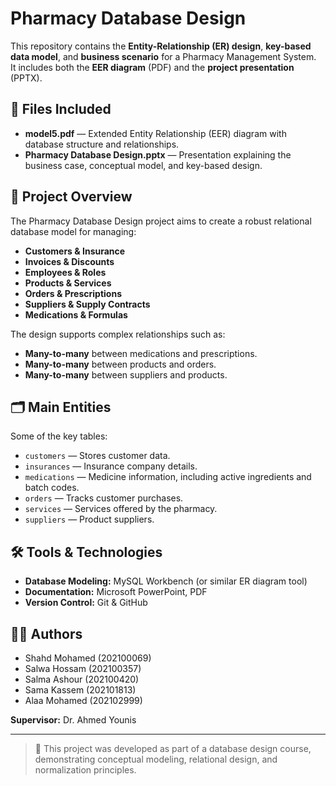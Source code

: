 # Pharmacy Database Design

This repository contains the **Entity-Relationship (ER) design**, **key-based data model**, and **business scenario** for a Pharmacy Management System.  
It includes both the **EER diagram** (PDF) and the **project presentation** (PPTX).

## 📂 Files Included
- **model5.pdf** — Extended Entity Relationship (EER) diagram with database structure and relationships.
- **Pharmacy Database Design.pptx** — Presentation explaining the business case, conceptual model, and key-based design.

## 📖 Project Overview
The Pharmacy Database Design project aims to create a robust relational database model for managing:
- **Customers & Insurance**
- **Invoices & Discounts**
- **Employees & Roles**
- **Products & Services**
- **Orders & Prescriptions**
- **Suppliers & Supply Contracts**
- **Medications & Formulas**

The design supports complex relationships such as:
- **Many-to-many** between medications and prescriptions.
- **Many-to-many** between products and orders.
- **Many-to-many** between suppliers and products.

## 🗂 Main Entities
Some of the key tables:
- `customers` — Stores customer data.
- `insurances` — Insurance company details.
- `medications` — Medicine information, including active ingredients and batch codes.
- `orders` — Tracks customer purchases.
- `services` — Services offered by the pharmacy.
- `suppliers` — Product suppliers.

## 🛠 Tools & Technologies
- **Database Modeling:** MySQL Workbench (or similar ER diagram tool)
- **Documentation:** Microsoft PowerPoint, PDF
- **Version Control:** Git & GitHub

## 👩‍💻 Authors
- Shahd Mohamed (202100069)  
- Salwa Hossam (202100357)  
- Salma Ashour (202100420)  
- Sama Kassem (202101813)  
- Alaa Mohamed (202102999)  

**Supervisor:** Dr. Ahmed Younis  

---

> 📌 This project was developed as part of a database design course, demonstrating conceptual modeling, relational design, and normalization principles.
